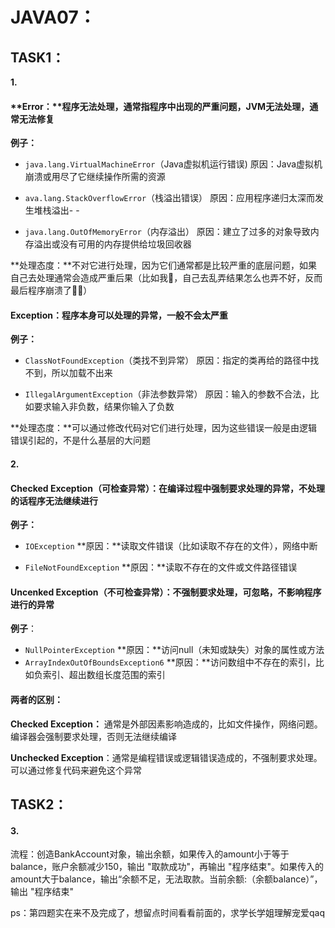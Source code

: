 # JAVA07：

## TASK1：

**1.**

#### **Error：**程序无法处理，通常指程序中出现的严重问题，JVM无法处理，通常无法修复

**例子：**

- `java.lang.VirtualMachineError`（Java虚拟机运行错误)   原因：Java虚拟机崩溃或用尽了它继续操作所需的资源

- `ava.lang.StackOverflowError`（栈溢出错误）   原因：应用程序递归太深而发生堆栈溢出- -

- `java.lang.OutOfMemoryError`（内存溢出）  原因：建立了过多的对象导致内存溢出或没有可用的内存提供给垃圾回收器

**处理态度：**不对它进行处理，因为它们通常都是比较严重的底层问题，如果自己去处理通常会造成严重后果（比如我🌚，自己去乱弄结果怎么也弄不好，反而最后程序崩溃了🌚🌚）

#### Exception：程序本身可以处理的异常，一般不会太严重

**例子：**

- `ClassNotFoundException`（类找不到异常）  原因：指定的类再给的路径中找不到，所以加载不出来

- `IllegalArgumentException`（非法参数异常）  原因：输入的参数不合法，比如要求输入非负数，结果你输入了负数

**处理态度：**可以通过修改代码对它们进行处理，因为这些错误一般是由逻辑错误引起的，不是什么基层的大问题

#### 2.

#### **Checked Exception（可检查异常）**：在编译过程中强制要求处理的异常，不处理的话程序无法继续进行

**例子：**

- `IOException`  **原因：**读取文件错误（比如读取不存在的文件），网络中断

- `FileNotFoundException`    **原因：**读取不存在的文件或文件路径错误

#### **Uncenked Exception（不可检查异常）**：不强制要求处理，可忽略，不影响程序进行的异常

**例子**：

- `NullPointerException`   **原因：**访问null（未知或缺失）对象的属性或方法
- `ArrayIndexOutOfBoundsException6`    **原因：**访问数组中不存在的索引，比如负索引、超出数组长度范围的索引

#### 两者的区别：

**Checked Exception：** 通常是外部因素影响造成的，比如文件操作，网络问题。编译器会强制要求处理，否则无法继续编译

**Unchecked Exception**：通常是编程错误或逻辑错误造成的，不强制要求处理。可以通过修复代码来避免这个异常

## TASK2：

#### 3.

流程：创造BankAccount对象，输出余额，如果传入的amount小于等于balance，账户余额减少150，输出 "取款成功"，再输出 "程序结束"。如果传入的amount大于balance，输出“余额不足，无法取款。当前余额:（余额balance）”，输出 "程序结束"



ps：第四题实在来不及完成了，想留点时间看看前面的，求学长学姐理解宠爱qaq